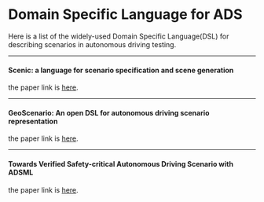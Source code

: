 # Domain Specific Language for ADS

Here is a list of the widely-used Domain Specific Language(DSL) for describing scenarios in autonomous driving testing.

---

#### Scenic: a language for scenario specification and scene generation
the paper link is [here](https://dl.acm.org/doi/pdf/10.1145/3314221.3314633).

---

#### GeoScenario: An open DSL for autonomous driving scenario representation
the paper link is [here](https://www.cse.chalmers.se/~bergert/paper/2019-iv-geoscenario.pdf).

---

#### Towards Verified Safety-critical Autonomous Driving Scenario with ADSML
the paper link is [here](https://ieeexplore.ieee.org/stamp/stamp.jsp?tp=&arnumber=9529487).